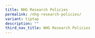 ```yaml
---
title: NHG Research Policies
permalink: /nhg-research-policies/
variant: tiptap
description: ""
third_nav_title: NHG Research Policies
---
```

